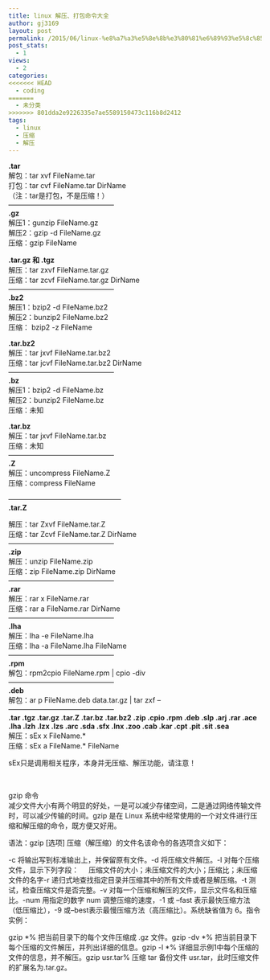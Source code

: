 ```yaml
---
title: linux 解压、打包命令大全
author: gj3169
layout: post
permalink: /2015/06/linux-%e8%a7%a3%e5%8e%8b%e3%80%81%e6%89%93%e5%8c%85%e5%91%bd%e4%bb%a4%e5%a4%a7%e5%85%a8/
post_stats:
  - 1
views:
  - 2
categories:
<<<<<<< HEAD
  - coding
=======
  - 未分类
>>>>>>> 801dda2e9226335e7ae5589150473c116b8d2412
tags:
  - linux
  - 压缩
  - 解压
---
```

**.tar**  
解包：tar xvf FileName.tar  
打包：tar cvf FileName.tar DirName  
（注：tar是打包，不是压缩！）  
———————————————  
**.gz**  
解压1：gunzip FileName.gz  
解压2：gzip -d FileName.gz  
压缩：gzip FileName

**.tar.gz 和 .tgz**  
解压：tar zxvf FileName.tar.gz  
压缩：tar zcvf FileName.tar.gz DirName  
———————————————  
**.bz2**  
解压1：bzip2 -d FileName.bz2  
解压2：bunzip2 FileName.bz2  
压缩： bzip2 -z FileName

**.tar.bz2**  
解压：tar jxvf FileName.tar.bz2  
压缩：tar jcvf FileName.tar.bz2 DirName  
———————————————  
**.bz**  
解压1：bzip2 -d FileName.bz  
解压2：bunzip2 FileName.bz  
压缩：未知

**.tar.bz**  
解压：tar jxvf FileName.tar.bz  
压缩：未知  
———————————————  
**.Z**  
解压：uncompress FileName.Z  
压缩：compress FileName

————————————————  
**.tar.Z**

解压：tar Zxvf FileName.tar.Z  
压缩：tar Zcvf FileName.tar.Z DirName  
———————————————  
**.zip**  
解压：unzip FileName.zip  
压缩：zip FileName.zip DirName  
———————————————  
**.rar**  
解压：rar x FileName.rar  
压缩：rar a FileName.rar DirName  
———————————————  
**.lha**  
解压：lha -e FileName.lha  
压缩：lha -a FileName.lha FileName  
———————————————  
**.rpm**  
解包：rpm2cpio FileName.rpm | cpio -div  
———————————————  
**.deb**  
解包：ar p FileName.deb data.tar.gz | tar zxf &#8211;  
———————————————  
**.tar .tgz .tar.gz .tar.Z .tar.bz .tar.bz2 .zip .cpio .rpm .deb .slp .arj .rar .ace .lha .lzh .lzx .lzs .arc .sda .sfx .lnx .zoo .cab .kar .cpt .pit .sit .sea**  
解压：sEx x FileName.*  
压缩：sEx a FileName.* FileName

sEx只是调用相关程序，本身并无压缩、解压功能，请注意！

&nbsp;

gzip 命令  
减少文件大小有两个明显的好处，一是可以减少存储空间，二是通过网络传输文件时，可以减少传输的时间。gzip 是在 Linux 系统中经常使用的一个对文件进行压缩和解压缩的命令，既方便又好用。

语法：gzip [选项] 压缩（解压缩）的文件名该命令的各选项含义如下：

-c 将输出写到标准输出上，并保留原有文件。-d 将压缩文件解压。-l 对每个压缩文件，显示下列字段：     压缩文件的大小；未压缩文件的大小；压缩比；未压缩文件的名字-r 递归式地查找指定目录并压缩其中的所有文件或者是解压缩。-t 测试，检查压缩文件是否完整。-v 对每一个压缩和解压的文件，显示文件名和压缩比。-num 用指定的数字 num 调整压缩的速度，-1 或 &#8211;fast 表示最快压缩方法（低压缩比），-9 或&#8211;best表示最慢压缩方法（高压缩比）。系统缺省值为 6。指令实例：

gzip \*% 把当前目录下的每个文件压缩成 .gz 文件。gzip -dv \*% 把当前目录下每个压缩的文件解压，并列出详细的信息。gzip -l *% 详细显示例1中每个压缩的文件的信息，并不解压。gzip usr.tar% 压缩 tar 备份文件 usr.tar，此时压缩文件的扩展名为.tar.gz。